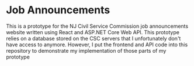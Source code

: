 # Job Announcements
This is a prototype for the NJ Civil Service Commission job announcements website written using React and ASP.NET Core Web API. This prototype relies on a database stored on the CSC servers that I unfortunately don't have access to anymore. However, I put the frontend and API code into this repository to demonstrate my implementation of those parts of my prototype




